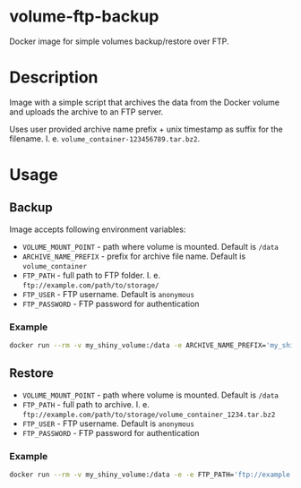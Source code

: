 # volume-ftp-backup
Docker image for simple volumes backup/restore over FTP.

# Description
Image with a simple script that archives the data from the Docker volume
and uploads the archive to an FTP server.

Uses user provided archive name prefix + unix timestamp as suffix for the filename.
I. e. `volume_container-123456789.tar.bz2`.

# Usage

## Backup
Image accepts following environment variables:
- `VOLUME_MOUNT_POINT` - path where volume is mounted. Default is `/data`
- `ARCHIVE_NAME_PREFIX` - prefix for archive file name. Default is `volume_container`
- `FTP_PATH` - full path to FTP folder. I. e. `ftp://example.com/path/to/storage/`
- `FTP_USER` - FTP username. Default is `anonymous`
- `FTP_PASSWORD` - FTP password for authentication

### Example
```bash
docker run --rm -v my_shiny_volume:/data -e ARCHIVE_NAME_PREFIX='my_shiny_backup' -e FTP_PATH='ftp://example.com/backups/shiny_folder/' -e FTP_USER='user' -e FTP_PASSWORD='secret' vit1/volume-ftp-backup
```

## Restore
- `VOLUME_MOUNT_POINT` - path where volume is mounted. Default is `/data`
- `FTP_PATH` - full path to archive. I. e. `ftp://example.com/path/to/storage/volume_container_1234.tar.bz2`
- `FTP_USER` - FTP username. Default is `anonymous`
- `FTP_PASSWORD` - FTP password for authentication

### Example
```bash
docker run --rm -v my_shiny_volume:/data -e -e FTP_PATH='ftp://example.com/backups/shiny_folder/volume_container_1234.tar.bz2' -e FTP_USER='user' -e FTP_PASSWORD='secret' vit1/volume-ftp-backup restore.sh
```
